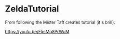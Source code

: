 # ZeldaTutorial
From following the Mister Taft creates tutorial (it's brill):

https://youtu.be/F5sMq8PrWuM

